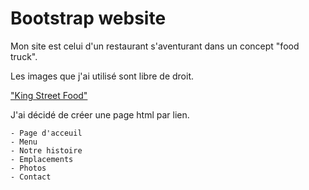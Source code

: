 # Bootstrap website

Mon site est celui d'un restaurant s'aventurant dans un concept "food truck". 

Les images que j'ai utilisé sont libre de droit.

["King Street Food"](https://nategithub9.github.io/official-king-street-food/)

J'ai décidé de créer une page html par lien.

    - Page d'acceuil
    - Menu
    - Notre histoire
    - Emplacements
    - Photos
    - Contact


